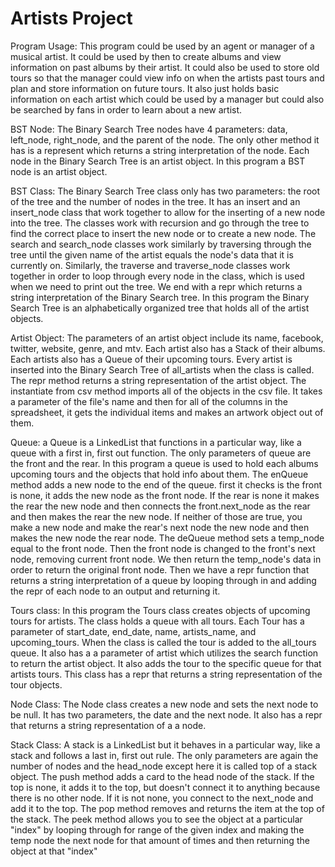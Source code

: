 # Artists Project
Program Usage:
This program could be used by an agent or manager of a musical artist. It could be used by then to create albums and view
information on past albums by their artist. It could also be used to store old tours so that the manager could view info
on when the artists past tours and plan and store information on future tours. It also just holds basic information on each
artist which could be used by a manager but could also be searched by fans in order to learn about a new artist.

BST Node:
The Binary Search Tree nodes have 4 parameters: data, left_node, right_node, and the parent of the node. The only other 
method it has is a represent which returns a string interpretation of the node. Each node in the Binary Search Tree is an
artist object. In this program a BST node is an artist object.

BST Class:
The Binary Search Tree class only has two parameters: the root of the tree and the number of nodes in the tree. It has an 
insert and an insert_node class that work together to allow for the inserting of a new node into the tree. The classes work
with recursion and go through the tree to find the correct place to insert the new node or to create a new node. The search
and search_node classes work similarly by traversing through the tree until the given name of the artist equals the node's
data that it is currently on. Similarly, the traverse and traverse_node classes work together in order to loop through 
every node in the class, which is used when we need to print out the tree. We end with a repr which returns a string 
interpretation of the Binary Search tree. In this program the Binary Search Tree is an alphabetically organized tree that
holds all of the artist objects.

Artist Object:
The parameters of an artist object include its name, facebook, twitter, website, genre, and mtv. Each artist also has a 
Stack of their albums. Each artists also has a Queue of their upcoming tours. Every artist is inserted into the Binary
Search Tree of all_artists when the class is called. The repr method returns a string representation of the artist object.
The instantiate from csv method imports all of the objects in the csv file. It takes a parameter of the file's name and 
then for all of the columns in the spreadsheet, it gets the individual items and makes an artwork object out of them.

Queue:
a Queue is a LinkedList that functions in a particular way, like a queue with a first in, first out function. The only
parameters of queue are the front and the rear. In this program a queue is used to hold each albums upcoming tours and the
objects that hold info about them. The enQueue method adds a new node to the end of the queue. first it checks
is the front is none, it adds the new node as the front node. If the rear is none it makes the rear the new node and then
connects the front.next_node as the rear and then makes the rear the new node. If neither of those are true, you make a new
node and make the rear's next node the new node and then makes the new node the rear node. The deQueue method sets a 
temp_node equal to the front node. Then the front node is changed to the front's next node, removing current front node. 
We then return the temp_node's data in order to return the original front node. Then we have a repr function that returns a
string interpretation of a queue by looping through in and adding the repr of each node to an output and returning it.

Tours class:
In this program the Tours class creates objects of upcoming tours for artists. The class holds a queue with all tours. Each
Tour has a parameter of start_date, end_date, name, artists_name, and upcoming_tours. When the class is called the tour
is added to the all_tours queue. It also has a a parameter of artist which utilizes the search function to return the 
artist object. It also adds the tour to the specific queue for that artists tours. This class has a repr that returns a 
string representation of the tour objects.

Node Class:
The Node class creates a new node and sets the next node to be null. It has two parameters, the date and the next node. It 
also has a repr that returns a string representation of a a node.

Stack Class:
A stack is a LinkedList but it behaves in a particular way, like a stack and follows a last in, first out rule. The only 
parameters are again the number of nodes and the head_node except here it is called top of a stack object. The push method 
adds a card to the head node of the stack. If the top is none, it adds it to the top, but doesn't connect it
to anything because there is no other node. If it is not none, you connect to the next_node and add it to the top. The pop
method removes and returns the item at the top of the stack. The peek method allows you to see the object at a particular 
"index" by looping through for range of the given index and making the temp node the next node for that amount of times 
and then returning the object at that "index"
